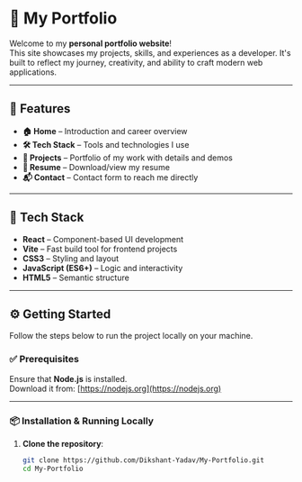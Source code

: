# 💼 My Portfolio

Welcome to my **personal portfolio website**!  
This site showcases my projects, skills, and experiences as a developer. It's built to reflect my journey, creativity, and ability to craft modern web applications.

---

## 🚀 Features

- **🏠 Home** – Introduction and career overview  
- **🛠 Tech Stack** – Tools and technologies I use  
- **📁 Projects** – Portfolio of my work with details and demos  
- **📄 Resume** – Download/view my resume  
- **📬 Contact** – Contact form to reach me directly

---

## 🧰 Tech Stack

- **React** – Component-based UI development  
- **Vite** – Fast build tool for frontend projects  
- **CSS3** – Styling and layout  
- **JavaScript (ES6+)** – Logic and interactivity  
- **HTML5** – Semantic structure

---

## ⚙️ Getting Started

Follow the steps below to run the project locally on your machine.

### ✅ Prerequisites

Ensure that **Node.js** is installed.  
Download it from: [https://nodejs.org](https://nodejs.org)

---

### 📦 Installation & Running Locally

1. **Clone the repository**:
   ```bash
   git clone https://github.com/Dikshant-Yadav/My-Portfolio.git
   cd My-Portfolio
